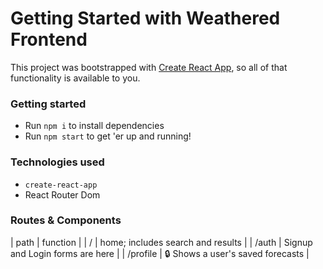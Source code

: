 # Getting Started with Weathered Frontend

This project was bootstrapped with [Create React App](https://github.com/facebook/create-react-app), so all of that functionality is available to you. 

### Getting started

- Run `npm i` to install dependencies
- Run `npm start` to get 'er up and running!

### Technologies used

* `create-react-app`
* React Router Dom

### Routes & Components

| path | function |
| / | home; includes search and results |
| /auth | Signup and Login forms are here |
| /profile | 🔒 Shows a user's saved forecasts |
